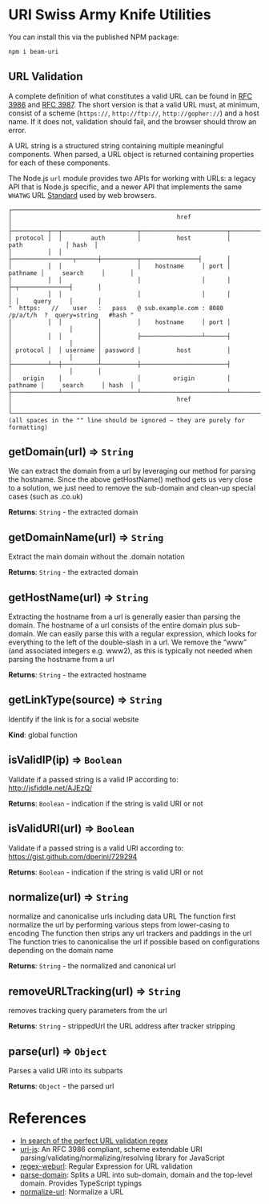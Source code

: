 # URI Swiss Army Knife Utilities

You can install this via the published NPM package:

```bash
npm i beam-uri
```

## URL Validation

A complete definition of what constitutes a valid URL can be found in [RFC 3986](http://tools.ietf.org/html/rfc3986) and [RFC 3987](http://tools.ietf.org/html/rfc3987). The short version is that a valid URL must, at minimum, consist of a scheme (`https://`, `http://ftp://`, `http://gopher://`) and a host name. If it does not, validation should fail, and the browser should throw an error.

A URL string is a structured string containing multiple meaningful components. When parsed, a URL object is returned containing properties for each of these components.

The Node.js `url` module provides two APIs for working with URLs: a legacy API that is Node.js specific, and a newer API that implements the same `WHATWG` URL [Standard](https://url.spec.whatwg.org/) used by web browsers.

```
┌────────────────────────────────────────────────────────────────────────────────────────────────┐
│                                              href                                              │
├──────────┬──┬─────────────────────┬────────────────────────┬───────────────────────────┬───────┤
│ protocol │  │        auth         │          host          │           path            │ hash  │
│          │  │                     ├─────────────────┬──────┼──────────┬────────────────┤       │
│          │  │                     │    hostname     │ port │ pathname │     search     │       │
│          │  │                     │                 │      │          ├─┬──────────────┤       │
│          │  │                     │                 │      │          │ │    query     │       │
"  https:   //    user   :   pass   @ sub.example.com : 8080   /p/a/t/h  ?  query=string   #hash "
│          │  │          │          │    hostname     │ port │          │                │       │
│          │  │          │          ├─────────────────┴──────┤          │                │       │
│ protocol │  │ username │ password │          host          │          │                │       │
├──────────┴──┼──────────┴──────────┼────────────────────────┤          │                │       │
│   origin    │                     │         origin         │ pathname │     search     │ hash  │
├─────────────┴─────────────────────┴────────────────────────┴──────────┴────────────────┴───────┤
│                                              href                                              │
└────────────────────────────────────────────────────────────────────────────────────────────────┘
(all spaces in the "" line should be ignored — they are purely for formatting)
```

<a name="getDomain"></a>

## getDomain(url) ⇒ <code>String</code>

We can extract the domain from a url by leveraging our method for parsing the hostname.
Since the above getHostName() method gets us very close to a solution, we just need to remove the sub-domain and clean-up special cases (such as .co.uk)

**Returns**: <code>String</code> - the extracted domain

<a name="getDomainName"></a>

## getDomainName(url) ⇒ <code>String</code>

Extract the main domain without the .domain notation

**Returns**: <code>String</code> - the extracted domain

<a name="getHostName"></a>

## getHostName(url) ⇒ <code>String</code>

Extracting the hostname from a url is generally easier than parsing the domain.
The hostname of a url consists of the entire domain plus sub-domain.
We can easily parse this with a regular expression, which looks for everything to the left of the double-slash in a url.
We remove the “www” (and associated integers e.g. www2), as this is typically not needed when parsing the hostname from a url

**Returns**: <code>String</code> - the extracted hostname

<a name="getLinkType"></a>

## getLinkType(source) ⇒ <code>String</code>

Identify if the link is for a social website

**Kind**: global function

## isValidIP(ip) ⇒ <code>Boolean</code>

Validate if a passed string is a valid IP according to: http://jsfiddle.net/AJEzQ/

**Returns**: <code>Boolean</code> - indication if the string is valid URI or not

<a name="isValidURI"></a>

## isValidURI(url) ⇒ <code>Boolean</code>

Validate if a passed string is a valid URI according to: https://gist.github.com/dperini/729294

**Returns**: <code>Boolean</code> - indication if the string is valid URI or not

<a name="normalize"></a>

## normalize(url) ⇒ <code>String</code>

normalize and canonicalise urls including data URL
The function first normalize the url by performing various steps from lower-casing to encoding
The function then strips any url trackers and paddings in the url
The function tries to canonicalise the url if possible based on configurations depending on the domain name

**Returns**: <code>String</code> - the normalized and canonical url

<a name="removeURLTracking"></a>

## removeURLTracking(url) ⇒ <code>String</code>

removes tracking query parameters from the url

**Returns**: <code>String</code> - strippedUrl the URL address after tracker stripping

<a name="parse"></a>

## parse(url) ⇒ <code>Object</code>

Parses a valid URI into its subparts

**Returns**: <code>Object</code> - the parsed url

# References

- [In search of the perfect URL validation regex](https://mathiasbynens.be/demo/url-regex)
- [uri-js](https://github.com/garycourt/uri-js): An RFC 3986 compliant, scheme extendable URI parsing/validating/normalizing/resolving library for JavaScript
- [regex-weburl](https://gist.github.com/dperini/729294): Regular Expression for URL validation
- [parse-domain](https://github.com/peerigon/parse-domain): Splits a URL into sub-domain, domain and the top-level domain. Provides TypeScript typings
- [normalize-url](https://github.com/sindresorhus/normalize-url): Normalize a URL
